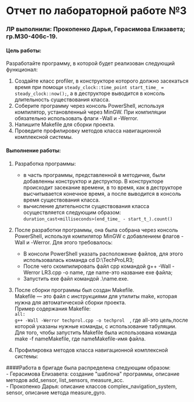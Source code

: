 # Отчет по лабораторной работе №3  
### ЛР выполнили: Прокопенко Дарья, Герасимова Елизавета; гр.М30-406с-19.  
#### Цель работы:  
Разработайте программу, в которой будет реализован следующий
функционал:
1. Создайте класс profiler, в конструкторе которого должно засекаться
время при помощи `steady_clock::time_point start_time_ = steady_clock::now();`, а в деструкторе выводится в консоль длительность существования
класса.
2. Соберите программу через консоль PowerShell, используя компилятор, установленный через MinGW. При компиляции обязательно использовать флаги -Wall и -Werror.
3. Напишите Makefile для сборки проекта.
4. Проведите профилировку методов класса навигационной комплексной системы. 

#### Выполнение работы:
1. Разработка программы: 
   - в часть программы, представленной в методичке, были добавленны конструктор и деструктор. В конструкторе происходит засекание времени, в то время, как в деструкторе высчитывается конечное время, а после выводится в консоль время существования класса. 
   - вычисление длительности существования класса осуществляется следующим образом: `duration_cast<milliseconds>(end_time_ - start_t_).count()`
 
2. После разработки программы, она была собрана через консоль PowerShell, используя компилятор MinGW c добавлением флагов -Wall и -Werror. Для этого требовалось:  
    - В консоли PowerShell указать расположение файлов, для этого использовалась команда cd D:\TechProLR3;  
    - После чего скомпилировать файл cpp командой g++ -Wall -Werror LR3.cpp -o name, где name-это название exe файла;  
    - Запустить exe файл командой .\name.exe.  
3. После сборки программы был создан Makefile.   
    Makefile — это файл с инструкциями для утилиты make, которая нужна для автоматической сборки проекта.  
    Пример содержания Makefile:  
      `all:`  
	      `g++ -Wall -Werror techprol.cpp -o techprol  `,
    где all-это цель,после которой указаны нужные команды, с использование табуляции.  
    Для того, чтобы запустить Makefile была использована команда make -f nameMakefile, где nameMakefile-имя файла.  
    
4. Профилировка методов класса навигационной комплексной системы:

####Работа в бригаде была распределена следующим образом:  
    - Герасимова Елизавета: создание "шаблона" программы, описание методов add_sensor, list_sensors, measure_acc.  
    - Прокопенко Дарья: описание классов complex_navigation_system, sensor, описание метода measure_gyro.  

    
    
